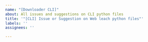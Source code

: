 ```yaml
---
name: "[Downloader CLI]"
about: All issues and suggestions on CLI python files
title: '"[CLI] Issue or Suggestion on Web leach python files"'
labels: ''
assignees: ''

---
```



